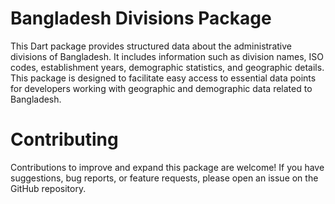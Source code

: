 # Bangladesh Divisions Package

This Dart package provides structured data about the administrative divisions of Bangladesh. It includes information such as division names, ISO codes, establishment years, demographic statistics, and geographic details. This package is designed to facilitate easy access to essential data points for developers working with geographic and demographic data related to Bangladesh.

# Contributing
Contributions to improve and expand this package are welcome! If you have suggestions, bug reports, or feature requests, please open an issue on the GitHub repository.